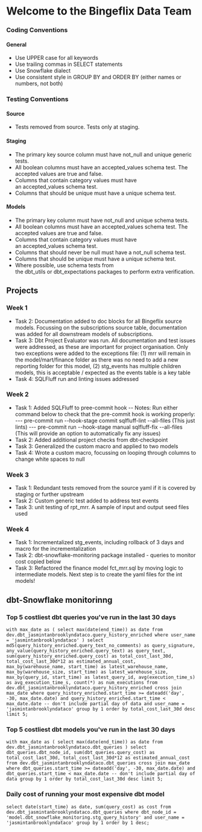 # Welcome to the Bingeflix Data Team

### Coding Conventions
#### General
- Use UPPER case for all keywords
- Use trailing commas in SELECT statements
- Use Snowflake dialect
- Use consistent style in GROUP BY and ORDER BY (either names or numbers, not both)


### Testing Conventions
#### Source
- Tests removed from source. Tests only at staging.
#### Staging
- The primary key source column must have not_null and unique generic tests.
- All boolean columns must have an accepted_values schema test. The accepted values are true and false.
- Columns that contain category values must have an accepted_values schema test.
- Columns that should be unique must have a unique schema test.
#### Models
- The primary key column must have not_null and unique schema tests.
- All boolean columns must have an accepted_values schema test. The accepted values are true and false.
- Columns that contain category values must have an accepted_values schema test.
- Columns that should never be null must have a not_null schema test.
- Columns that should be unique must have a unique schema test.
- Where possible, use schema tests from the dbt_utils or dbt_expectations packages to perform extra verification.


## Projects
### Week 1
- Task 2: Documentation added to doc blocks for all Bingeflix source models. Focussing on the subscriptions source table, documentation was added for all downstream models of subscriptions.
- Task 3: Dbt Project Evaluator was run. All documentation and test issues were addressed, as these are important for project organisation. Only two exceptions were added to the exceptions file: (1) mrr will remain in the model/mart/finance folder as there was no need to add a new reporting folder for this model, (2) stg_events has multiple children models, this is acceptable / expected as the events table is a key table
- Task 4: SQLFluff run and linting issues addressed
### Week 2
- Task 1: Added SQLFluff to pree-commit hook
-- Notes: Run either command below to check that the pre-commit hook is working properly:
--- pre-commit run --hook-stage commit sqlfluff-lint --all-files (This just lints)
--- pre-commit run --hook-stage manual sqlfluff-fix --all-files (This will provide an option to automatically fix any issues)
- Task 2: Added additional project checks from dbt-checkpoint
- Task 3: Generalized the custom macro and applied to two models
- Task 4: Wrote a custom macro, focussing on looping through columns to change white spaces to null
### Week 3
- Task 1: Redundant tests removed from the source yaml if it is covered by staging or further upstream
- Task 2: Custom generic test added to address test events
- Task 3: unit testing of rpt_mrr. A sample of input and output seed files used
### Week 4
- Task 1: Incrementalized stg_events, including rollback of 3 days and macro for the incrementalization
- Task 2: dbt-snowflake-monitoring package installed - queries to monitor cost copied below
- Task 3: Refactored the finance model fct_mrr.sql by moving logic to intermediate models. Next step is to create the yaml files for the int models!


## dbt-Snowflake monitorinng
### Top 5 costliest dbt queries you've run in the last 30 days
``with
max_date as (
    select max(date(end_time)) as date
    from dev.dbt_jasmintanbrooklyndataco.query_history_enriched
    where user_name = 'jasmintanbrooklyndataco'
)
select
    md5(query_history_enriched.query_text_no_comments) as query_signature,
    any_value(query_history_enriched.query_text) as query_text,
    sum(query_history_enriched.query_cost) as total_cost_last_30d,
    total_cost_last_30d*12 as estimated_annual_cost,
    max_by(warehouse_name, start_time) as latest_warehouse_name,
    max_by(warehouse_size, start_time) as latest_warehouse_size,
    max_by(query_id, start_time) as latest_query_id,
    avg(execution_time_s) as avg_execution_time_s,
    count(*) as num_executions
from dev.dbt_jasmintanbrooklyndataco.query_history_enriched
cross join max_date
where
    query_history_enriched.start_time >= dateadd('day', -30, max_date.date)
    and query_history_enriched.start_time < max_date.date -- don't include partial day of data
    and user_name = 'jasmintanbrooklyndataco'
group by 1
order by total_cost_last_30d desc
limit 5;``

### Top 5 costliest dbt models you've run in the last 30 days
``with
max_date as (
    select max(date(end_time)) as date
    from dev.dbt_jasmintanbrooklyndataco.dbt_queries
)
select
    dbt_queries.dbt_node_id,
    sum(dbt_queries.query_cost) as total_cost_last_30d,
    total_cost_last_30d*12 as estimated_annual_cost
from dev.dbt_jasmintanbrooklyndataco.dbt_queries
cross join max_date
where
    dbt_queries.start_time >= dateadd('day', -30, max_date.date)
    and dbt_queries.start_time < max_date.date -- don't include partial day of data
group by 1
order by total_cost_last_30d desc
limit 5;``

### Daily cost of running your most expensive dbt model
``select
    date(start_time) as date,
    sum(query_cost) as cost
from dev.dbt_jasmintanbrooklyndataco.dbt_queries
where dbt_node_id = 'model.dbt_snowflake_monitoring.stg_query_history'
and user_name = 'jasmintanbrooklyndataco'
group by 1
order by 1 desc;``
